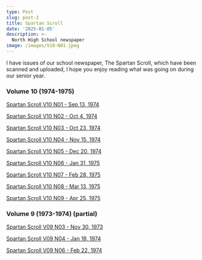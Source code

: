 ```yaml
---
type: Post
slug: post-2
title: Spartan Scroll
date: '2025-01-05'
description: >-
  North High School newspaper
image: /images/V10-N01.jpeg
---
```


I have issues of our school newspaper, The Spartan Scroll, which have been scanned and uploaded, I hope you enjoy reading what was going on during our senior year.


### Volume 10 (1974-1975)

<!--more-->

<a href="https://drive.proton.me/urls/3WQ3E872KR#TlZiaJ43K0yq" target="_blank">Spartan Scroll V10 N01 - Sep 13, 1974</a>

<a href="https://drive.proton.me/urls/CHR824JTGC#2iFG0dUZ9631" target="_blank">Spartan Scroll V10 N02 - Oct 4, 1974</a>

<a href="https://drive.proton.me/urls/NJ8M1MJS0M#H7Odooh91Y40" target="_blank">Spartan Scroll V10 N03 - Oct 23, 1974</a>

<a href="https://drive.proton.me/urls/X5RHBZ32TW#LsHRizMQJgH4" target="_blank">Spartan Scroll V10 N04 - Nov 15, 1974</a>

<a href="https://drive.proton.me/urls/BNFZJQFRBC#IOZR6N7ijZYz" target="_blank">Spartan Scroll V10 N05 - Dec 20, 1974</a>

<a href="https://drive.proton.me/urls/P86P1G2XCR#troUw9A2KKD3" target="_blank">Spartan Scroll V10 N06 - Jan 31, 1975</a>

<a href="https://drive.proton.me/urls/9F4DDEW6X4#FSTEYyyjot2r" target="_blank">Spartan Scroll V10 N07 - Feb 28, 1975</a>

<a href="https://drive.proton.me/urls/70JN8PDE4W#lfrF6sTxuTAP" target="_blank">Spartan Scroll V10 N08 - Mar 13, 1975</a>

<a href="https://drive.proton.me/urls/MPJDP9ZDE8#bpMiRc3FebQ4" target="_blank">Spartan Scroll V10 N09 - Apr 25, 1975</a>



### Volume 9 (1973-1974) (partial)

<a href="https://drive.proton.me/urls/ME19E7TMA4#290wbQqcQXxu" target="_blank">Spartan Scroll V09 N03 - Nov 30, 1973</a>

<a href="https://drive.proton.me/urls/338M3A3NVC#AUpTdzfvnYhH" target="_blank">Spartan Scroll V09 N04 - Jan 18, 1974</a>

<a href="https://drive.proton.me/urls/1XZDKJXWEG#pU6mWA2jSmoH" target="_blank">Spartan Scroll V09 N06 - Feb 22, 1974</a>

